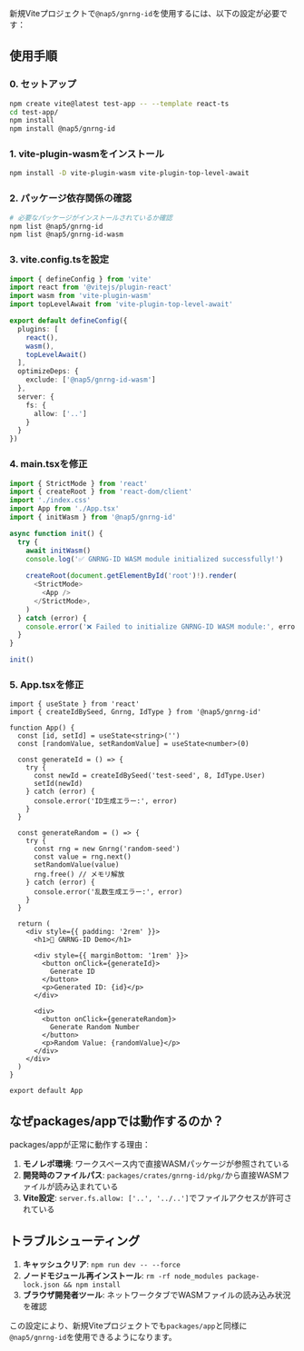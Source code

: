 新規Viteプロジェクトで`@nap5/gnrng-id`を使用するには、以下の設定が必要です：

## 使用手順

### 0. セットアップ

```bash
npm create vite@latest test-app -- --template react-ts
cd test-app/
npm install
npm install @nap5/gnrng-id
```

### 1. vite-plugin-wasmをインストール

```bash
npm install -D vite-plugin-wasm vite-plugin-top-level-await
```

### 2. パッケージ依存関係の確認

```bash
# 必要なパッケージがインストールされているか確認
npm list @nap5/gnrng-id
npm list @nap5/gnrng-id-wasm
```

### 3. vite.config.tsを設定

```typescript
import { defineConfig } from 'vite'
import react from '@vitejs/plugin-react'
import wasm from 'vite-plugin-wasm'
import topLevelAwait from 'vite-plugin-top-level-await'

export default defineConfig({
  plugins: [
    react(),
    wasm(),
    topLevelAwait()
  ],
  optimizeDeps: {
    exclude: ['@nap5/gnrng-id-wasm']
  },
  server: {
    fs: {
      allow: ['..']
    }
  }
})
```

### 4. main.tsxを修正

```typescript
import { StrictMode } from 'react'
import { createRoot } from 'react-dom/client'
import './index.css'
import App from './App.tsx'
import { initWasm } from '@nap5/gnrng-id'

async function init() {
  try {
    await initWasm()
    console.log('✅ GNRNG-ID WASM module initialized successfully!')
    
    createRoot(document.getElementById('root')!).render(
      <StrictMode>
        <App />
      </StrictMode>,
    )
  } catch (error) {
    console.error('❌ Failed to initialize GNRNG-ID WASM module:', error)
  }
}

init()
```

### 5. App.tsxを修正

```tsx
import { useState } from 'react'
import { createIdBySeed, Gnrng, IdType } from '@nap5/gnrng-id'

function App() {
  const [id, setId] = useState<string>('')
  const [randomValue, setRandomValue] = useState<number>(0)

  const generateId = () => {
    try {
      const newId = createIdBySeed('test-seed', 8, IdType.User)
      setId(newId)
    } catch (error) {
      console.error('ID生成エラー:', error)
    }
  }

  const generateRandom = () => {
    try {
      const rng = new Gnrng('random-seed')
      const value = rng.next()
      setRandomValue(value)
      rng.free() // メモリ解放
    } catch (error) {
      console.error('乱数生成エラー:', error)
    }
  }

  return (
    <div style={{ padding: '2rem' }}>
      <h1>🦀 GNRNG-ID Demo</h1>
      
      <div style={{ marginBottom: '1rem' }}>
        <button onClick={generateId}>
          Generate ID
        </button>
        <p>Generated ID: {id}</p>
      </div>
      
      <div>
        <button onClick={generateRandom}>
          Generate Random Number
        </button>
        <p>Random Value: {randomValue}</p>
      </div>
    </div>
  )
}

export default App
```

## なぜpackages/appでは動作するのか？

packages/appが正常に動作する理由：

1. **モノレポ環境**: ワークスペース内で直接WASMパッケージが参照されている
2. **開発時のファイルパス**: `packages/crates/gnrng-id/pkg/`から直接WASMファイルが読み込まれている
3. **Vite設定**: `server.fs.allow: ['..', '../..']`でファイルアクセスが許可されている

## トラブルシューティング

1. **キャッシュクリア**: `npm run dev -- --force`
2. **ノードモジュール再インストール**: `rm -rf node_modules package-lock.json && npm install`
3. **ブラウザ開発者ツール**: ネットワークタブでWASMファイルの読み込み状況を確認

この設定により、新規Viteプロジェクトでも`packages/app`と同様に`@nap5/gnrng-id`を使用できるようになります。